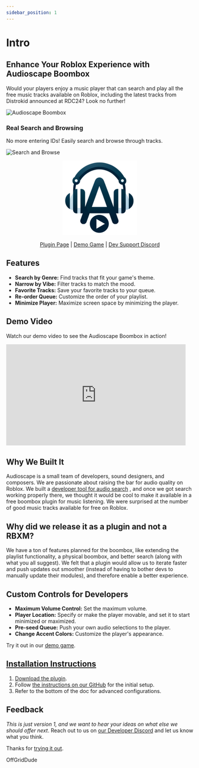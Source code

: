 ```yaml
---
sidebar_position: 1
---
```


# Intro

## Enhance Your Roblox Experience with Audioscape Boombox

Would your players enjoy a music player that can search and play all the free music tracks available on Roblox, including the latest tracks from Distrokid announced at RDC24? Look no further!

![Audioscape Boombox](upload://ULUBIgqltLSC6iZc1ikvX4FE6q.jpeg)

### Real Search and Browsing

No more entering IDs! Easily search and browse through tracks.

![Search and Browse](upload://gg2aKhJjtr4bxUB85f4ZqI9AdQH.jpeg)

<div align="center">
 <a href="https://create.roblox.com/store/asset/128208368873453/Audioscape-Boombox-Plugin?keyword=boombox&pageNumber=1&pagePosition=0">
    <img src="static/img/audioscape-icon.png" alt="Plugin Icon" width="200" height="200"/></a>

[Plugin Page](https://create.roblox.com/store/asset/128208368873453/Audioscape-Boombox-Plugin?keyword=boombox&pageNumber=1&pagePosition=0) | [Demo Game](https://create.roblox.com/dashboard/creations/experiences/6474268741/overview) | [Dev Support Discord](https://discord.gg/kVujTS7FP3)

</div>

## Features

- **Search by Genre:** Find tracks that fit your game's theme.
- **Narrow by Vibe:** Filter tracks to match the mood.
- **Favorite Tracks:** Save your favorite tracks to your queue.
- **Re-order Queue:** Customize the order of your playlist.
- **Minimize Player:** Maximize screen space by minimizing the player.

## Demo Video

Watch our demo video to see the Audioscape Boombox in action!

<!-- <a href="https://www.youtube.com/watch?v=V7VZDz2dUtY">
    <img src="upload://heFNkNZ8iPiaz0IrNaQOy6P92hH.jpeg" alt="YouTube Video" width="483" height="272"/></a> -->

<iframe width="483" height="272" src="https://www.youtube.com/embed/V7VZDz2dUtY" title="Audioscape&#39;s Free Roblox Boombox Plugin #Robloxdev #roblox" frameborder="0" allow="accelerometer; autoplay; clipboard-write; encrypted-media; gyroscope; picture-in-picture; web-share" referrerpolicy="strict-origin-when-cross-origin" allowfullscreen></iframe>

## Why We Built It

Audioscape is a small team of developers, sound designers, and composers. We are passionate about raising the bar for audio quality on Roblox. We built a [developer tool for audio search](https://portal.audioscape.ai) , and once we got search working properly there, we thought it would be cool to make it available in a free boombox plugin for music listening. We were surprised at the number of good music tracks available for free on Roblox.

## Why did we release it as a plugin and not a RBXM?

We have a ton of features planned for the boombox, like extending the playlist functionality, a physical boombox, and better search (along with what you all suggest). We felt that a plugin would allow us to iterate faster and push updates out smoother (instead of having to bother devs to manually update their modules), and therefore enable a better experience.


## Custom Controls for Developers

- **Maximum Volume Control:** Set the maximum volume.
- **Player Location:** Specify or make the player movable, and set it to start minimized or maximized.
- **Pre-seed Queue:** Push your own audio selections to the player.
- **Change Accent Colors:** Customize the player's appearance.

Try it out in our [demo game](https://create.roblox.com/dashboard/creations/experiences/6474268741/overview).

## [Installation Instructions](/docs/tutorial-basics/installation-guide)

1. [Download the plugin](https://create.roblox.com/store/asset/128208368873453/Audioscape-Boombox-Plugin?keyword=boombox&pageNumber=1&pagePosition=0).
2. Follow [the instructions on our GitHub](https://github.com/AudioScapeInc/RobloxBoomboxPlugin/) for the initial setup.
3. Refer to the bottom of the doc for advanced configurations.

## Feedback

_This is just version 1, and we want to hear your ideas on what else we should offer next_. Reach out to us on [our Developer Discord](https://discord.gg/28N4U7VQ8v) and let us know what you think.

Thanks for [trying it out](https://create.roblox.com/store/asset/128208368873453/Audioscape-Boombox-Plugin?keyword=boombox&pageNumber=1&pagePosition=0).

OffGridDude
